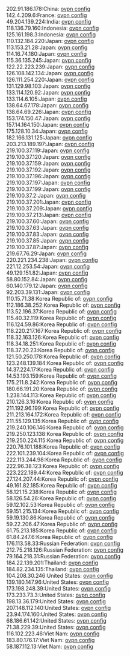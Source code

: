 202.91.186.178:China: [ovpn config](vpn/202_91_186_178.ovpn)  
142.4.209.6:France: [ovpn config](vpn/142_4_209_6.ovpn)  
49.204.139.224:India: [ovpn config](vpn/49_204_139_224.ovpn)  
118.136.79.160:Indonesia: [ovpn config](vpn/118_136_79_160.ovpn)  
125.161.198.3:Indonesia: [ovpn config](vpn/125_161_198_3.ovpn)  
110.132.184.220:Japan: [ovpn config](vpn/110_132_184_220.ovpn)  
113.153.21.28:Japan: [ovpn config](vpn/113_153_21_28.ovpn)  
114.16.74.180:Japan: [ovpn config](vpn/114_16_74_180.ovpn)  
115.36.135.245:Japan: [ovpn config](vpn/115_36_135_245.ovpn)  
122.22.223.239:Japan: [ovpn config](vpn/122_22_223_239.ovpn)  
126.108.142.134:Japan: [ovpn config](vpn/126_108_142_134.ovpn)  
126.111.254.220:Japan: [ovpn config](vpn/126_111_254_220.ovpn)  
131.129.98.103:Japan: [ovpn config](vpn/131_129_98_103.ovpn)  
133.114.120.92:Japan: [ovpn config](vpn/133_114_120_92.ovpn)  
133.114.6.105:Japan: [ovpn config](vpn/133_114_6_105.ovpn)  
138.64.67.178:Japan: [ovpn config](vpn/138_64_67_178.ovpn)  
138.64.69.226:Japan: [ovpn config](vpn/138_64_69_226.ovpn)  
153.174.150.47:Japan: [ovpn config](vpn/153_174_150_47.ovpn)  
157.14.164.150:Japan: [ovpn config](vpn/157_14_164_150.ovpn)  
175.128.10.34:Japan: [ovpn config](vpn/175_128_10_34.ovpn)  
182.166.131.125:Japan: [ovpn config](vpn/182_166_131_125.ovpn)  
203.213.189.197:Japan: [ovpn config](vpn/203_213_189_197.ovpn)  
219.100.37.119:Japan: [ovpn config](vpn/219_100_37_119.ovpn)  
219.100.37.120:Japan: [ovpn config](vpn/219_100_37_120.ovpn)  
219.100.37.159:Japan: [ovpn config](vpn/219_100_37_159.ovpn)  
219.100.37.192:Japan: [ovpn config](vpn/219_100_37_192.ovpn)  
219.100.37.196:Japan: [ovpn config](vpn/219_100_37_196.ovpn)  
219.100.37.197:Japan: [ovpn config](vpn/219_100_37_197.ovpn)  
219.100.37.199:Japan: [ovpn config](vpn/219_100_37_199.ovpn)  
219.100.37.2:Japan: [ovpn config](vpn/219_100_37_2.ovpn)  
219.100.37.201:Japan: [ovpn config](vpn/219_100_37_201.ovpn)  
219.100.37.209:Japan: [ovpn config](vpn/219_100_37_209.ovpn)  
219.100.37.213:Japan: [ovpn config](vpn/219_100_37_213.ovpn)  
219.100.37.60:Japan: [ovpn config](vpn/219_100_37_60.ovpn)  
219.100.37.63:Japan: [ovpn config](vpn/219_100_37_63.ovpn)  
219.100.37.83:Japan: [ovpn config](vpn/219_100_37_83.ovpn)  
219.100.37.85:Japan: [ovpn config](vpn/219_100_37_85.ovpn)  
219.100.37.87:Japan: [ovpn config](vpn/219_100_37_87.ovpn)  
219.67.76.29:Japan: [ovpn config](vpn/219_67_76_29.ovpn)  
220.221.234.238:Japan: [ovpn config](vpn/220_221_234_238.ovpn)  
221.12.253.54:Japan: [ovpn config](vpn/221_12_253_54.ovpn)  
49.129.151.82:Japan: [ovpn config](vpn/49_129_151_82.ovpn)  
58.80.152.84:Japan: [ovpn config](vpn/58_80_152_84.ovpn)  
60.140.179.12:Japan: [ovpn config](vpn/60_140_179_12.ovpn)  
92.203.39.131:Japan: [ovpn config](vpn/92_203_39_131.ovpn)  
110.15.71.38:Korea Republic of: [ovpn config](vpn/110_15_71_38.ovpn)  
112.186.38.252:Korea Republic of: [ovpn config](vpn/112_186_38_252.ovpn)  
113.52.196.37:Korea Republic of: [ovpn config](vpn/113_52_196_37.ovpn)  
115.40.32.119:Korea Republic of: [ovpn config](vpn/115_40_32_119.ovpn)  
116.124.59.86:Korea Republic of: [ovpn config](vpn/116_124_59_86.ovpn)  
118.220.217.167:Korea Republic of: [ovpn config](vpn/118_220_217_167.ovpn)  
118.32.163.126:Korea Republic of: [ovpn config](vpn/118_32_163_126.ovpn)  
118.34.18.251:Korea Republic of: [ovpn config](vpn/118_34_18_251.ovpn)  
118.37.20.23:Korea Republic of: [ovpn config](vpn/118_37_20_23.ovpn)  
121.50.250.178:Korea Republic of: [ovpn config](vpn/121_50_250_178.ovpn)  
123.248.139.184:Korea Republic of: [ovpn config](vpn/123_248_139_184.ovpn)  
14.37.224.17:Korea Republic of: [ovpn config](vpn/14_37_224_17.ovpn)  
14.53.193.159:Korea Republic of: [ovpn config](vpn/14_53_193_159.ovpn)  
175.211.8.242:Korea Republic of: [ovpn config](vpn/175_211_8_242.ovpn)  
180.66.191.20:Korea Republic of: [ovpn config](vpn/180_66_191_20.ovpn)  
1.238.144.113:Korea Republic of: [ovpn config](vpn/1_238_144_113.ovpn)  
210.126.3.16:Korea Republic of: [ovpn config](vpn/210_126_3_16.ovpn)  
211.192.96.199:Korea Republic of: [ovpn config](vpn/211_192_96_199.ovpn)  
211.213.164.172:Korea Republic of: [ovpn config](vpn/211_213_164_172.ovpn)  
211.55.129.135:Korea Republic of: [ovpn config](vpn/211_55_129_135.ovpn)  
219.240.106.146:Korea Republic of: [ovpn config](vpn/219_240_106_146.ovpn)  
219.250.123.138:Korea Republic of: [ovpn config](vpn/219_250_123_138.ovpn)  
219.250.224.115:Korea Republic of: [ovpn config](vpn/219_250_224_115.ovpn)  
220.76.101.188:Korea Republic of: [ovpn config](vpn/220_76_101_188.ovpn)  
222.101.239.104:Korea Republic of: [ovpn config](vpn/222_101_239_104.ovpn)  
222.113.244.98:Korea Republic of: [ovpn config](vpn/222_113_244_98.ovpn)  
222.96.38.123:Korea Republic of: [ovpn config](vpn/222_96_38_123.ovpn)  
223.222.189.44:Korea Republic of: [ovpn config](vpn/223_222_189_44.ovpn)  
27.124.207.44:Korea Republic of: [ovpn config](vpn/27_124_207_44.ovpn)  
49.161.82.185:Korea Republic of: [ovpn config](vpn/49_161_82_185.ovpn)  
58.121.15.238:Korea Republic of: [ovpn config](vpn/58_121_15_238.ovpn)  
58.126.54.26:Korea Republic of: [ovpn config](vpn/58_126_54_26.ovpn)  
59.12.102.53:Korea Republic of: [ovpn config](vpn/59_12_102_53.ovpn)  
59.151.215.134:Korea Republic of: [ovpn config](vpn/59_151_215_134.ovpn)  
59.19.130.86:Korea Republic of: [ovpn config](vpn/59_19_130_86.ovpn)  
59.22.206.47:Korea Republic of: [ovpn config](vpn/59_22_206_47.ovpn)  
61.75.213.185:Korea Republic of: [ovpn config](vpn/61_75_213_185.ovpn)  
61.84.247.6:Korea Republic of: [ovpn config](vpn/61_84_247_6.ovpn)  
176.113.58.33:Russian Federation: [ovpn config](vpn/176_113_58_33.ovpn)  
212.75.218.126:Russian Federation: [ovpn config](vpn/212_75_218_126.ovpn)  
79.164.218.31:Russian Federation: [ovpn config](vpn/79_164_218_31.ovpn)  
184.22.139.201:Thailand: [ovpn config](vpn/184_22_139_201.ovpn)  
184.82.234.135:Thailand: [ovpn config](vpn/184_82_234_135.ovpn)  
104.208.30.246:United States: [ovpn config](vpn/104_208_30_246.ovpn)  
139.180.147.96:United States: [ovpn config](vpn/139_180_147_96.ovpn)  
173.198.248.39:United States: [ovpn config](vpn/173_198_248_39.ovpn)  
173.233.73.3:United States: [ovpn config](vpn/173_233_73_3.ovpn)  
198.13.36.179:United States: [ovpn config](vpn/198_13_36_179.ovpn)  
207.148.112.140:United States: [ovpn config](vpn/207_148_112_140.ovpn)  
23.94.174.160:United States: [ovpn config](vpn/23_94_174_160.ovpn)  
68.186.61.142:United States: [ovpn config](vpn/68_186_61_142.ovpn)  
71.38.229.39:United States: [ovpn config](vpn/71_38_229_39.ovpn)  
116.102.223.46:Viet Nam: [ovpn config](vpn/116_102_223_46.ovpn)  
183.80.176.17:Viet Nam: [ovpn config](vpn/183_80_176_17.ovpn)  
58.187.112.13:Viet Nam: [ovpn config](vpn/58_187_112_13.ovpn)  
